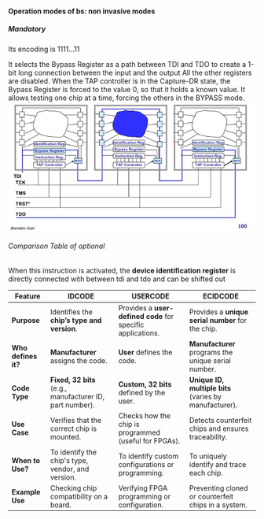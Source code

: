 
#### Operation modes of bs: non invasive modes
##### Mandatory
Its encoding is 1111…11

It selects the Bypass Register as a path between TDI and TDO to create a 1-bit long connection between the input and the output
All the other registers are disabled.
When the TAP controller is in the Capture-DR state, the Bypass Register is forced to the value 0, so that it holds a known value.
It allows testing one chip at a time, forcing the others in the BYPASS mode.
![](Pasted%20image%2020250128124213.png)

###### Comparison Table of optional
When this instruction is activated, the **device identification register** is directly connected with between tdi and tdo and can be shifted out

|**Feature**|**IDCODE**|**USERCODE**|**ECIDCODE**|
|---|---|---|---|
|**Purpose**|Identifies the **chip’s type and version**.|Provides a **user-defined code** for specific applications.|Provides a **unique serial number** for the chip.|
|**Who defines it?**|**Manufacturer** assigns the code.|**User** defines the code.|**Manufacturer** programs the unique serial number.|
|**Code Type**|**Fixed, 32 bits** (e.g., manufacturer ID, part number).|**Custom, 32 bits** defined by the user.|**Unique ID, multiple bits** (varies by manufacturer).|
|**Use Case**|Verifies that the correct chip is mounted.|Checks how the chip is programmed (useful for FPGAs).|Detects counterfeit chips and ensures traceability.|
|**When to Use?**|To identify the chip's type, vendor, and version.|To identify custom configurations or programming.|To uniquely identify and trace each chip.|
|**Example Use**|Checking chip compatibility on a board.|Verifying FPGA programming or configuration.|Preventing cloned or counterfeit chips in a system.|